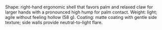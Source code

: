 Shape: right-hand ergonomic shell that favors palm and relaxed claw for larger hands with a pronounced high hump for palm contact.
Weight: light; agile without feeling hollow (58 g).
Coating: matte coating with gentle side texture; side walls provide neutral-to-light flare.
